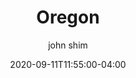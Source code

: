 ---
date: 2020-09-11T11:55:00-04:00
title: "Oregon"
ab: "OR"
seo_title: "List of all current and former Oregon Governor"
description: List of all current and former Oregon Governor
author: john shim
url: /oregon/
weight: 1
---